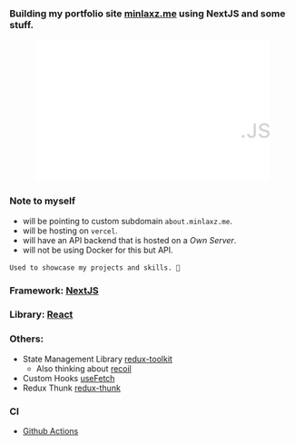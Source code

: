 ### Building my portfolio site [minlaxz.me](https://minlaxz.me/) using NextJS and some stuff.

<div align="center">

![](docs/next.svg)

</div>

### Note to myself

- will be pointing to custom subdomain `about.minlaxz.me`.
- will be hosting on `vercel`.
- will have an API backend that is hosted on a _Own Server_.
- will not be using Docker for this but API.



```
Used to showcase my projects and skills. 👻
```

### Framework: [NextJS](https://nextjs.org/)

### Library: [React](https://reactjs.org/)

### Others:

- State Management Library [redux-toolkit](https://redux.js.org/)
  + Also thinking about [recoil](https://recoiljs.org/)
- Custom Hooks [useFetch](https://github.com/minlaxz/minlaxz.github.io/blob/main/src/Hooks/useFetch.jsx)
- Redux Thunk [redux-thunk](https://github.com/reduxjs/redux-thunk)

### CI

- [Github Actions](https://actions.github.com/)
